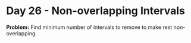 # Day 26 - Non-overlapping Intervals

**Problem:** Find minimum number of intervals to remove to make rest non-overlapping.